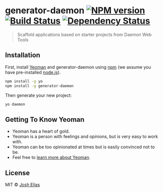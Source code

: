 # generator-daemon [![NPM version][npm-image]][npm-url] [![Build Status][travis-image]][travis-url] [![Dependency Status][daviddm-image]][daviddm-url]
> Scaffold applications based on starter projects from Daemon Web Tools

## Installation

First, install [Yeoman](http://yeoman.io) and generator-daemon using [npm](https://www.npmjs.com/) (we assume you have pre-installed [node.js](https://nodejs.org/)).

```bash
npm install -g yo
npm install -g generator-daemon
```

Then generate your new project:

```bash
yo daemon
```

## Getting To Know Yeoman

 * Yeoman has a heart of gold.
 * Yeoman is a person with feelings and opinions, but is very easy to work with.
 * Yeoman can be too opinionated at times but is easily convinced not to be.
 * Feel free to [learn more about Yeoman](http://yeoman.io/).

## License

MIT © [Josh Elias](https://daemontechtools.tools)


[npm-image]: https://badge.fury.io/js/generator-daemon.svg
[npm-url]: https://npmjs.org/package/generator-daemon
[travis-image]: https://travis-ci.com/daemontechtools/generator-daemon.svg?branch=master
[travis-url]: https://travis-ci.com/daemontechtools/generator-daemon
[daviddm-image]: https://david-dm.org/daemontechtools/generator-daemon.svg?theme=shields.io
[daviddm-url]: https://david-dm.org/daemontechtools/generator-daemon
